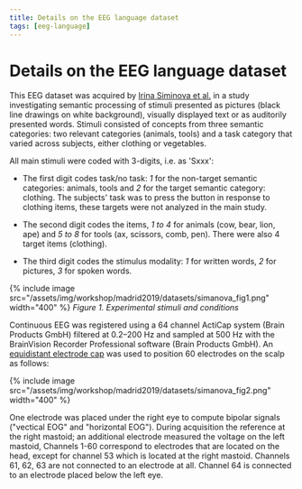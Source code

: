 ```yaml
---
title: Details on the EEG language dataset
tags: [eeg-language]
---
```


# Details on the EEG language dataset

This EEG dataset was acquired by [Irina Siminova et al.](https://doi.org/10.1371/journal.pone.0014465)
in a study investigating semantic processing of stimuli presented
as pictures (black line drawings on white background), visually
displayed text or as auditorily presented words. Stimuli consisted
of concepts from three semantic categories: two relevant categories
(animals, tools) and a task category that varied across subjects,
either clothing or vegetables.

All main stimuli were coded with 3-digits, i.e. as 'Sxxx':

- The first digit codes task/no task: _1_ for the non-target semantic categories: animals, tools and _2_ for the target semantic category:
  clothing. The subjects' task was to press the button in response to clothing items, these targets were not analyzed in the main study.

- The second digit codes the items, _1 to 4_ for animals (cow, bear, lion,
  ape) and _5 to 8_ for tools (ax, scissors, comb, pen). There were also
  4 target items (clothing).

- The third digit codes the stimulus modality: _1_ for written words,
  _2_ for pictures, _3_ for spoken words.

{% include image src="/assets/img/workshop/madrid2019/datasets/simanova_fig1.png" width="400" %}
_Figure 1. Experimental stimuli and conditions_

Continuous EEG was registered using a 64 channel ActiCap system (Brain Products
GmbH) filtered at 0.2–200 Hz and sampled at 500 Hz with the BrainVision Recorder
Professional software (Brain Products GmbH). An [equidistant electrode
cap](http://www.fieldtriptoolbox.org/assets/img/template/layout/easycapm10.png)
was used to position 60 electrodes on the scalp as follows:

{% include image src="/assets/img/workshop/madrid2019/datasets/simanova_fig2.png" width="400" %}

One electrode was placed under the right eye to compute bipolar signals
("vectical EOG" and "horizontal EOG"). During acquisition the reference
at the right mastoid; an additional electrode measured the voltage on the
left mastoid, Channels 1-60 correspond to electrodes that are located on
the head, except for channel 53 which is located at the right mastoid.
Channels 61, 62, 63 are not connected to an electrode at all. Channel 64
is connected to an electrode placed below the left eye.
